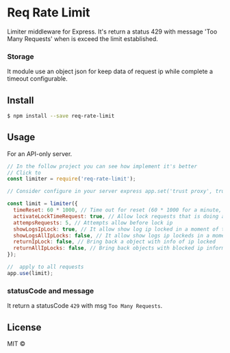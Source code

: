 # Req Rate Limit

Limiter middleware for Express. It's return a status 429 with message 'Too Many Requests' when is exceed the limit established.

### Storage

It module use an object json for keep data of request ip while complete a timeout configurable.

## Install

```sh
$ npm install --save req-rate-limit
```

## Usage

For an API-only server.

```js
// In the follow project you can see how implement it's better
// Click to
const limiter = require('req-rate-limit');

// Consider configure in your server express app.set('trust proxy', true);

const limit = limiter({
  timeReset: 60 * 1000, // Time out for reset (60 * 1000 for a minute, 60 * 60 * 1000 for a hour)
  activateLockTimeRequest: true, // Allow lock requests that is doing a number attemps define on attempsRequests
  attempsRequests: 5, // Attempts allow before lock ip
  showLogsIpLock: true, // It allow show log ip locked in a moment of the request
  showLogsAllIpLocks: false, // It allow show logs ip lockeds in a moment of the request
  returnIpLock: false, // Bring back a object with info of ip locked
  returnAllIpLocks: false, // Bring back objects with blocked ip information
});

//  apply to all requests
app.use(limit);
```

### statusCode and message

It return a statusCode `429` with msg `Too Many Requests`.

## License

MIT ©
